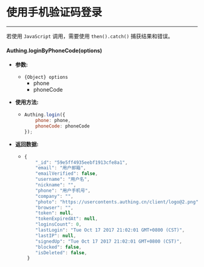# 使用手机验证码登录

----------

若使用 ```JavaScript``` 调用，需要使用 ```then().catch()``` 捕获结果和错误。

#### Authing.loginByPhoneCode(options)

- **参数:**

  - ```{Object} options```
    - phone
    - phoneCode

- **使用方法:**

  - ``` javascript
	Authing.login({
		phone: phone,
		phoneCode: phoneCode
	});
  	```

- **返回数据:**

  - ``` javascript
	{
        "_id": "59e5ff4935eebf1913cfe8a1",
        "email": "用户邮箱",
        "emailVerified": false,
        "username": "用户名",
        "nickname": "",
        "phone": "用户手机号",
        "company": "",
        "photo": "https://usercontents.authing.cn/client/logo@2.png",
        "browser": "",
        "token": null,
        "tokenExpiredAt": null,
        "loginsCount": 0,
        "lastLogin": "Tue Oct 17 2017 21:02:01 GMT+0800 (CST)",
        "lastIP": null,
        "signedUp": "Tue Oct 17 2017 21:02:01 GMT+0800 (CST)",
        "blocked": false,
        "isDeleted": false,
     }
    ```